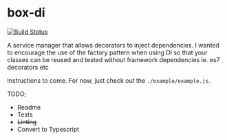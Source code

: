 # box-di
[![Build Status](https://travis-ci.com/crimsonronin/box-di.svg?branch=master)](https://travis-ci.com/crimsonronin/box-di)

A service manager that allows decorators to inject dependencies. I wanted to encourage the use of the factory pattern when using DI so that your classes can be reused and tested without framework dependencies ie. es7 decorators etc

Instructions to come. For now, just check out the `./example/example.js`.

TODO;
* Readme
* Tests
* ~~Linting~~
* Convert to Typescript